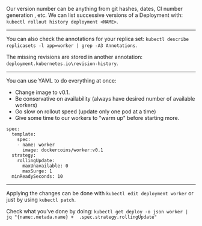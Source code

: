 Our version number can be anything from git hashes, dates, CI number generation
, etc. We can list successive versions of a Deployment with: `kubectl rollout
history deployment <NAME>`.

---

You can also check the annotations for your replica set: `kubectl describe 
replicasets -l app=worker | grep -A3 Annotations`.

The missing revisions are stored in another annotation:
`deployment.kubernetes.io\revision-history`.

---

You can use YAML to do everything at once:
- Change image to v0.1.
- Be conservative on availability (always have desired number of available 
workers)
- Go slow on rollout speed (update only one pod at a time)
- Give some time to our workers to "warm up" before starting more.

```
spec:
  template:
    spec:
    - name: worker
      image: dockercoins/worker:v0.1
  strategy:
    rollingUpdate:
      maxUnavailable: 0 
      maxSurge: 1
  minReadySeconds: 10
```

---

Applying the changes can be done with `kubectl edit deployment worker` or just 
by using `kubectl patch`.

Check what you've done by doing:
`kubectl get deploy -o json worker | jq "{name:.metada.name} + 
.spec.strategy.rollingUpdate"`






